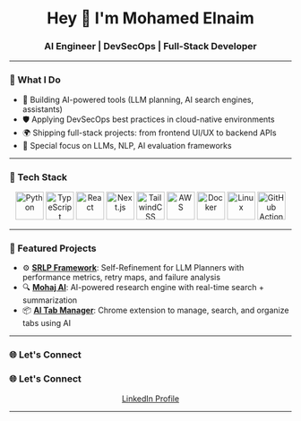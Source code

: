 <h1 align="center">Hey 👋 I'm Mohamed Elnaim</h1>
<h3 align="center">AI Engineer | DevSecOps | Full-Stack Developer</h3>

---

### 🔧 What I Do

- 🧠 Building AI-powered tools (LLM planning, AI search engines, assistants)
- 🛡️ Applying DevSecOps best practices in cloud-native environments
- 🌍 Shipping full-stack projects: from frontend UI/UX to backend APIs
- 🤖 Special focus on LLMs, NLP, AI evaluation frameworks

---

### 🚀 Tech Stack

<div align="center">
  <img src="https://skillicons.dev/icons?i=py" height="50" alt="Python" />
  <img src="https://skillicons.dev/icons?i=ts" height="50" alt="TypeScript" />
  <img src="https://skillicons.dev/icons?i=react" height="50" alt="React" />
  <img src="https://skillicons.dev/icons?i=nextjs" height="50" alt="Next.js" />
  <img src="https://skillicons.dev/icons?i=tailwind" height="50" alt="TailwindCSS" />
  <img src="https://skillicons.dev/icons?i=aws" height="50" alt="AWS" />
  <img src="https://skillicons.dev/icons?i=docker" height="50" alt="Docker" />
  <img src="https://skillicons.dev/icons?i=linux" height="50" alt="Linux" />
  <img src="https://skillicons.dev/icons?i=githubactions" height="50" alt="GitHub Actions" />
</div>

---

### 📌 Featured Projects

- ⚙️ [**SRLP Framework**](https://github.com/moelhaj996/SRLP-Framework): Self-Refinement for LLM Planners with performance metrics, retry maps, and failure analysis
- 🔍 [**Mohaj AI**](https://github.com/moelhaj996/mohaj-ai): AI-powered research engine with real-time search + summarization
- 📦 [**AI Tab Manager**](https://github.com/moelhaj996/tab-manager): Chrome extension to manage, search, and organize tabs using AI

---

### 🌐 Let's Connect

### 🌐 Let's Connect

<div align="center">
  <a href="https://www.linkedin.com/in/mohamed-elnaim-3b0bb318b" target="_blank">LinkedIn Profile</a>
</div>


---

<!-- Keep it real. Keep shipping. -->
